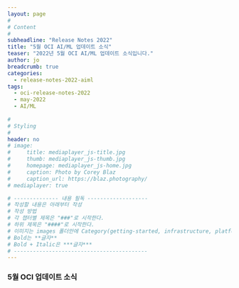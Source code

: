 ```yaml
---
layout: page
#
# Content
#
subheadline: "Release Notes 2022"
title: "5월 OCI AI/ML 업데이트 소식"
teaser: "2022년 5월 OCI AI/ML 업데이트 소식입니다."
author: jo
breadcrumb: true
categories:
  - release-notes-2022-aiml
tags:
  - oci-release-notes-2022
  - may-2022
  - AI/ML
  
#
# Styling
#
header: no
# image:
#     title: mediaplayer_js-title.jpg
#     thumb: mediaplayer_js-thumb.jpg
#     homepage: mediaplayer_js-home.jpg
#     caption: Photo by Corey Blaz
#     caption_url: https://blaz.photography/
# mediaplayer: true

# -------------- 내용 필독 -------------------
# 작성할 내용은 아래부터 작성
# 작성 방법
# 각 챕터별 제목은 "###"로 시작한다.
# 하위 제목은 "####"로 시작한다.
# 이미지는 images 폴더안에 Category(getting-started, infrastructure, platform, database, aiml)에 넣고 사용 시 "../../images/카테고리명/이미지" 형태로 참조한다.
# Bold는 **글자**
# Bold + Italic은 ***글자***
# ------------------------------------------
---
```


### 5월 OCI 업데이트 소식
